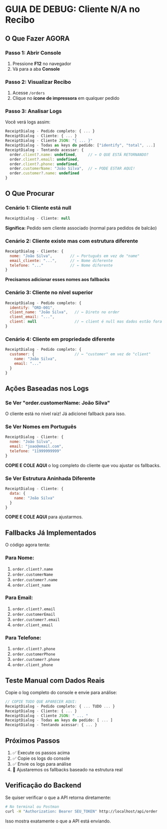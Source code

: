 # GUIA DE DEBUG: Cliente N/A no Recibo

## O Que Fazer AGORA

### Passo 1: Abrir Console
1. Pressione **F12** no navegador
2. Vá para a aba **Console**

### Passo 2: Visualizar Recibo
1. Acesse `/orders`
2. Clique no **ícone de impressora** em qualquer pedido

### Passo 3: Analisar Logs

Você verá logs assim:

```javascript
ReceiptDialog - Pedido completo: { ... }
ReceiptDialog - Cliente: { ... }
ReceiptDialog - Cliente JSON: "{ ... }"
ReceiptDialog - Todas as keys do pedido: ["identify", "total", ...]
ReceiptDialog - Tentando acessar: {
  order.client?.name: undefined,     // ← O QUE ESTÁ RETORNANDO?
  order.client?.email: undefined,
  order.client?.phone: undefined,
  order.customerName: "João Silva",  // ← PODE ESTAR AQUI!
  order.customer?.name: undefined
}
```

## O Que Procurar

### Cenário 1: Cliente está null
```javascript
ReceiptDialog - Cliente: null
```
**Significa:** Pedido sem cliente associado (normal para pedidos de balcão)

### Cenário 2: Cliente existe mas com estrutura diferente
```javascript
ReceiptDialog - Cliente: {
  nome: "João Silva",        // ← Português em vez de "name"
  email_cliente: "...",      // ← Nome diferente
  telefone: "..."            // ← Nome diferente
}
```
**Precisamos adicionar esses nomes aos fallbacks**

### Cenário 3: Cliente no nível superior
```javascript
ReceiptDialog - Pedido completo: {
  identify: "ORD-001",
  client_name: "João Silva",   // ← Direto no order
  client_email: "...",
  client: null                 // ← client é null mas dados estão fora
}
```

### Cenário 4: Cliente em propriedade diferente
```javascript
ReceiptDialog - Pedido completo: {
  customer: {                  // ← "customer" em vez de "client"
    name: "João Silva",
    email: "..."
  }
}
```

## Ações Baseadas nos Logs

### Se Ver "order.customerName: João Silva"
O cliente está no nível raiz! Já adicionei fallback para isso.

### Se Ver Nomes em Português
```javascript
ReceiptDialog - Cliente: {
  nome: "João Silva",
  email: "joao@email.com",
  telefone: "11999999999"
}
```

**COPIE E COLE AQUI** o log completo do cliente que vou ajustar os fallbacks.

### Se Ver Estrutura Aninhada Diferente
```javascript
ReceiptDialog - Cliente: {
  data: {
    name: "João Silva"
  }
}
```

**COPIE E COLE AQUI** para ajustarmos.

## Fallbacks Já Implementados

O código agora tenta:

### Para Nome:
1. `order.client?.name`
2. `order.customerName`
3. `order.customer?.name`
4. `order.client_name`

### Para Email:
1. `order.client?.email`
2. `order.customerEmail`
3. `order.customer?.email`
4. `order.client_email`

### Para Telefone:
1. `order.client?.phone`
2. `order.customerPhone`
3. `order.customer?.phone`
4. `order.client_phone`

## Teste Manual com Dados Reais

Copie o log completo do console e envie para análise:

```javascript
// COPIE TUDO QUE APARECER AQUI:
ReceiptDialog - Pedido completo: { ... TUDO ... }
ReceiptDialog - Cliente: { ... }
ReceiptDialog - Cliente JSON: " ... "
ReceiptDialog - Todas as keys do pedido: [ ... ]
ReceiptDialog - Tentando acessar: { ... }
```

## Próximos Passos

1. ✅ Execute os passos acima
2. ✅ Copie os logs do console
3. ✅ Envie os logs para análise
4. 🔄 Ajustaremos os fallbacks baseado na estrutura real

## Verificação do Backend

Se quiser verificar o que a API retorna diretamente:

```bash
# No terminal ou Postman
curl -H "Authorization: Bearer SEU_TOKEN" http://localhost/api/order
```

Isso mostra exatamente o que a API está enviando.

